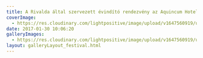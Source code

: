 ```yaml
---
title: A Rivalda által szervezett évindító rendezvény az Aquincum Hotelben
coverImage:
  - https://res.cloudinary.com/lightpositive/image/upload/v1647560919/uploads/A%20Rivalda%20%C3%A1ltal%20szervezett%20%C3%A9vind%C3%ADt%C3%B3%20rendezv%C3%A9ny%20az%20Aquincum%20Hotelben/danone2.jpg
date: 2017-01-30 10:06:20
galleryImages: 
  - https://res.cloudinary.com/lightpositive/image/upload/v1647560919/uploads/A%20Rivalda%20%C3%A1ltal%20szervezett%20%C3%A9vind%C3%ADt%C3%B3%20rendezv%C3%A9ny%20az%20Aquincum%20Hotelben/danone2.jpg
layout: galleryLayout_festival.html
---
```

